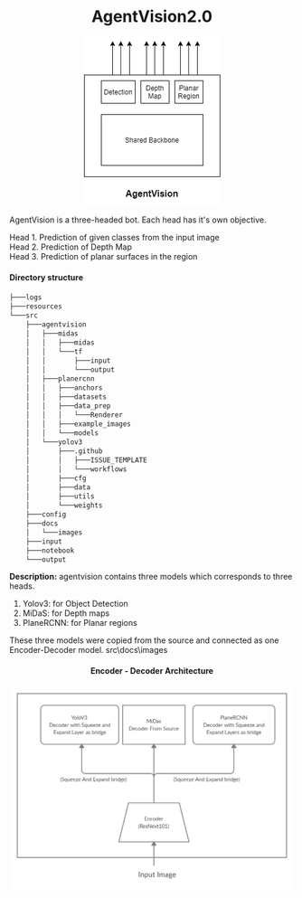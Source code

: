 <h1 align="center"> AgentVision2.0</h1>

<div align="center">
<img src="src/docs/images/agentvision.png" >
</div>

AgentVision is a three-headed bot. Each head has it's own objective.

Head 1. Prediction of given classes from the input image <br/>
Head 2. Prediction of Depth Map<br/>
Head 3. Prediction of planar surfaces in the region<br/>

#### Directory structure
```
├───logs
├───resources
└───src
    ├───agentvision
    │   ├───midas
    │   │   ├───midas
    │   │   └───tf
    │   │       ├───input
    │   │       └───output
    │   ├───planercnn
    │   │   ├───anchors
    │   │   ├───datasets
    │   │   ├───data_prep
    │   │   │   └───Renderer
    │   │   ├───example_images
    │   │   └───models
    │   └───yolov3
    │       ├───.github
    │       │   ├───ISSUE_TEMPLATE
    │       │   └───workflows
    │       ├───cfg
    │       ├───data
    │       ├───utils
    │       └───weights
    ├───config
    ├───docs
    │   └───images
    ├───input
    ├───notebook
    └───output
```

**Description:** agentvision contains three models which corresponds to three heads.
1. Yolov3: for Object Detection
2. MiDaS: for Depth maps
3. PlaneRCNN: for Planar regions

These three models were copied from the source and connected as one Encoder-Decoder model. 
src\docs\images
<h4 align="center"> Encoder - Decoder Architecture </h4>

<div align="center">
<img src="src/docs/images/architecture.png" >
</div>
